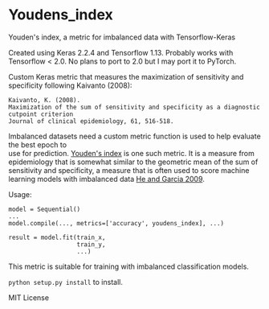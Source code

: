 # Youdens_index

Youden's index, a metric for imbalanced data with Tensorflow-Keras

Created using Keras 2.2.4 and Tensorflow 1.13. Probably works with Tensorflow < 2.0. 
No plans to port to 2.0 but I may port it to PyTorch.

Custom Keras metric that measures the maximization of
sensitivity and specificity following Kaivanto (2008):

    Kaivanto, K. (2008).
    Maximization of the sum of sensitivity and specificity as a diagnostic cutpoint criterion
    Journal of clinical epidemiology, 61, 516-518.
       
Imbalanced datasets need a custom metric function is used to help evaluate the best epoch to \
use for prediction. [Youden's index](https://scholar.google.com/scholar?hl=en&as_sdt=0%2C9&q=Kaivanto%2C+K.+%282008%29.+Maximization+of+the+sum+of+sensitivity+and+specificity+as+a+diagnostic+cutpoint+criterion.+Journal+of+clinical+epidemiology%2C+61%285%29%2C+517.&btnG=) is one such metric. 
It is a measure from epidemiology that is somewhat similar to the geometric mean of the sum of 
sensitivity and specificity, a measure that is often used to score machine learning models 
with imbalanced data [He and Garcia 2009](https://scholar.google.com/scholar?hl=en&as_sdt=0%2C9&q=He%2C+H.%2C+%26+Garcia%2C+E.+A.+%282008%29.+Learning+from+imbalanced+data.+IEEE+Transactions+on+Knowledge+%26+Data+Engineering%2C+%289%29%2C+1263-1284.&btnG=).
       
Usage:

    model = Sequential()
    ...
    model.compile(..., metrics=['accuracy', youdens_index], ...)
    
    result = model.fit(train_x,
                       train_y,
                       ...)

This metric is suitable for training with imbalanced 
classification models.

`python setup.py install` to install.

MIT License
